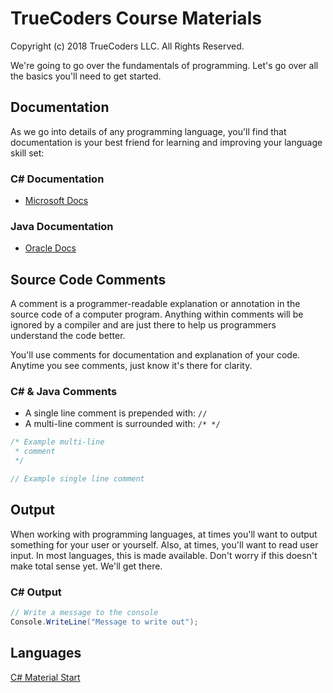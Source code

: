 # TrueCoders Course Materials

Copyright (c) 2018 TrueCoders LLC. All Rights Reserved.

We're going to go over the fundamentals of programming. Let's go over all the basics you'll need to get started.

## Documentation

As we go into details of any programming language, you'll find that documentation is your best friend for learning and improving your language skill set:

### C# Documentation

* [Microsoft Docs](https://docs.microsoft.com/en-us/dotnet/csharp/)

### Java Documentation

* [Oracle Docs](https://docs.oracle.com/javase/9/)

## Source Code Comments

A comment is a programmer-readable explanation or annotation in the source code of a computer program. Anything within comments will be ignored by a compiler and are just there to help us programmers understand the code better.

You'll use comments for documentation and explanation of your code. Anytime you see comments, just know it's there for clarity.

### C# & Java Comments

* A single line comment is prepended with: `//`
* A multi-line comment is surrounded with: `/* */`

```cs
/* Example multi-line
 * comment
 */

// Example single line comment
```

## Output

When working with programming languages, at times you'll want to output something for your user or yourself. Also, at times, you'll want to read user input. In most languages, this is made available. Don't worry if this doesn't make total sense yet. We'll get there.

### C# Output

```cs
// Write a message to the console
Console.WriteLine("Message to write out");
```

## Languages

[C# Material Start](cs/variables.markdown)